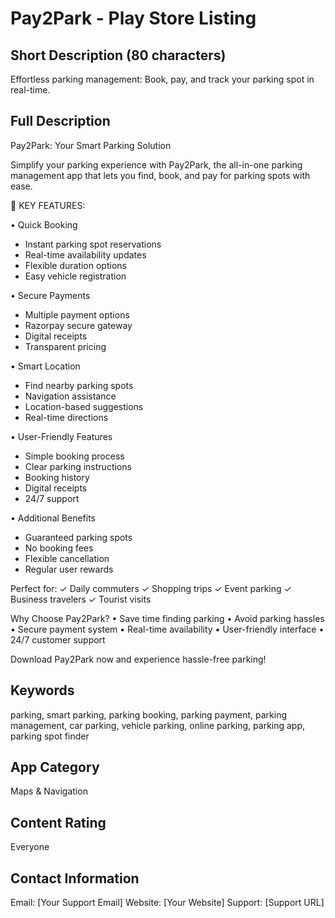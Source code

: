 # Pay2Park - Play Store Listing

## Short Description (80 characters)
Effortless parking management: Book, pay, and track your parking spot in real-time.

## Full Description
Pay2Park: Your Smart Parking Solution

Simplify your parking experience with Pay2Park, the all-in-one parking management app that lets you find, book, and pay for parking spots with ease.

🚗 KEY FEATURES:

• Quick Booking
- Instant parking spot reservations
- Real-time availability updates
- Flexible duration options
- Easy vehicle registration

• Secure Payments
- Multiple payment options
- Razorpay secure gateway
- Digital receipts
- Transparent pricing

• Smart Location
- Find nearby parking spots
- Navigation assistance
- Location-based suggestions
- Real-time directions

• User-Friendly Features
- Simple booking process
- Clear parking instructions
- Booking history
- Digital receipts
- 24/7 support

• Additional Benefits
- Guaranteed parking spots
- No booking fees
- Flexible cancellation
- Regular user rewards

Perfect for:
✓ Daily commuters
✓ Shopping trips
✓ Event parking
✓ Business travelers
✓ Tourist visits

Why Choose Pay2Park?
• Save time finding parking
• Avoid parking hassles
• Secure payment system
• Real-time availability
• User-friendly interface
• 24/7 customer support

Download Pay2Park now and experience hassle-free parking!

## Keywords
parking, smart parking, parking booking, parking payment, parking management, car parking, vehicle parking, online parking, parking app, parking spot finder

## App Category
Maps & Navigation

## Content Rating
Everyone

## Contact Information
Email: [Your Support Email]
Website: [Your Website]
Support: [Support URL] 